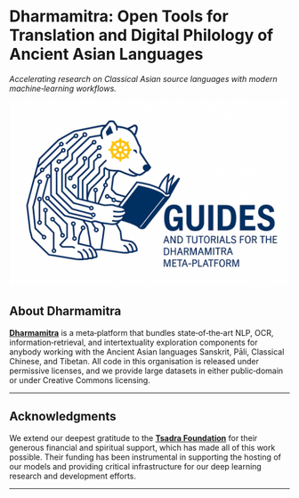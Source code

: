 # Dharmamitra: Open Tools for Translation and Digital Philology of Ancient Asian Languages

*Accelerating research on Classical Asian source languages with modern machine‑learning workflows.*


<div align="center">
  <img src="assets/guides-logo.png" alt="Dharmamitra Logo" width="500">
</div>

## About Dharmamitra

**[Dharmamitra](https://dharmamitra.org)** is a meta‑platform that bundles state‑of‑the‑art NLP, OCR, information‑retrieval, and intertextuality exploration components for anybody working with the Ancient Asian languages Sanskrit, Pāli, Classical Chinese, and Tibetan. All code in this organisation is released under permissive licenses, and we provide large datasets in either public‑domain or under Creative Commons licensing.

---

## Acknowledgments

We extend our deepest gratitude to the **[Tsadra Foundation](https://tsadra.org)** for their generous financial and spiritual support, which has made all of this work possible. Their funding has been instrumental in supporting the hosting of our models and providing critical infrastructure for our deep learning research and development efforts.

--- 
